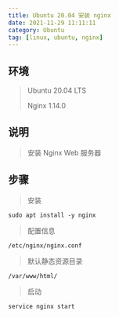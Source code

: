 ```yaml
---
title: Ubuntu 20.04 安装 nginx
date: 2021-11-29 11:11:11
category: Ubuntu
tag: [linux, ubuntu, nginx]
---
```


## 环境

> Ubuntu 20.04 LTS
>
> Nginx 1.14.0



## 说明

> 安装 Nginx Web 服务器



## 步骤

> 安装

```shell
sudo apt install -y nginx
```

> 配置信息

```
/etc/nginx/nginx.conf
```

> 默认静态资源目录

```
/var/www/html/
```

> 启动

```shell
service nginx start
```

